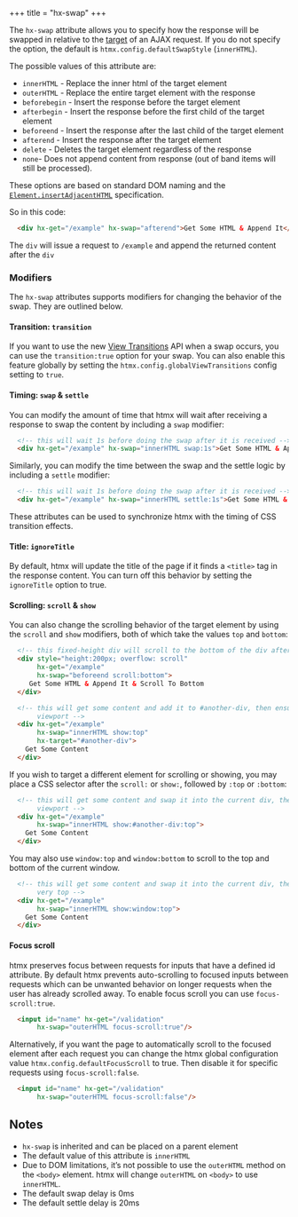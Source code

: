 +++
title = "hx-swap"
+++

The `hx-swap` attribute allows you to specify how the response will be swapped in relative to the
[target](@/attributes/hx-target.md) of an AJAX request. If you do not specify the option, the default is
`htmx.config.defaultSwapStyle` (`innerHTML`).

The possible values of this attribute are:

* `innerHTML` - Replace the inner html of the target element
* `outerHTML` - Replace the entire target element with the response
* `beforebegin` - Insert the response before the target element
* `afterbegin` - Insert the response before the first child of the target element
* `beforeend` - Insert the response after the last child of the target element
* `afterend` - Insert the response after the target element
* `delete` - Deletes the target element regardless of the response
* `none`- Does not append content from response (out of band items will still be processed).

These options are based on standard DOM naming and the 
[`Element.insertAdjacentHTML`](https://developer.mozilla.org/en-US/docs/Web/API/Element/insertAdjacentHTML)
specification.

So in this code:

```html
  <div hx-get="/example" hx-swap="afterend">Get Some HTML & Append It</div>
```

The `div` will issue a request to `/example` and append the returned content after the `div`

### Modifiers

The `hx-swap` attributes supports modifiers for changing the behavior of the swap.  They are outlined below.

#### Transition: `transition`

If you want to use the new [View Transitions](https://developer.mozilla.org/en-US/docs/Web/API/View_Transitions_API) API
when a swap occurs, you can use the `transition:true` option for your swap.  You can also enable this feature globally by
setting the `htmx.config.globalViewTransitions` config setting to `true`.

#### Timing: `swap` & `settle`

You can modify the amount of time that htmx will wait after receiving a response to swap the content
by including a `swap` modifier:

```html
  <!-- this will wait 1s before doing the swap after it is received -->
  <div hx-get="/example" hx-swap="innerHTML swap:1s">Get Some HTML & Append It</div>
```

Similarly, you can modify the time between the swap and the settle logic by including a `settle`
modifier:

```html
  <!-- this will wait 1s before doing the swap after it is received -->
  <div hx-get="/example" hx-swap="innerHTML settle:1s">Get Some HTML & Append It</div>
```

These attributes can be used to synchronize htmx with the timing of CSS transition effects.

#### Title: `ignoreTitle`

By default, htmx will update the title of the page if it finds a `<title>` tag in the response content.  You can turn
off this behavior by setting the `ignoreTitle` option to true.

#### Scrolling: `scroll` & `show`

You can also change the scrolling behavior of the target element by using the `scroll` and `show` modifiers, both
of which take the values `top` and `bottom`:

```html
  <!-- this fixed-height div will scroll to the bottom of the div after content is appended -->
  <div style="height:200px; overflow: scroll" 
       hx-get="/example" 
       hx-swap="beforeend scroll:bottom">
     Get Some HTML & Append It & Scroll To Bottom
  </div>
```

```html
  <!-- this will get some content and add it to #another-div, then ensure that the top of #another-div is visible in the 
       viewport -->
  <div hx-get="/example" 
       hx-swap="innerHTML show:top"
       hx-target="#another-div">
    Get Some Content
  </div>
```

If you wish to target a different element for scrolling or showing, you may place a CSS selector after the `scroll:`
or `show:`, followed by `:top` or `:bottom`:

```html
  <!-- this will get some content and swap it into the current div, then ensure that the top of #another-div is visible in the 
       viewport -->
  <div hx-get="/example" 
       hx-swap="innerHTML show:#another-div:top">
    Get Some Content
  </div>
```

You may also use `window:top` and `window:bottom` to scroll to the top and bottom of the current window.


```html
  <!-- this will get some content and swap it into the current div, then ensure that the viewport is scrolled to the
       very top -->
  <div hx-get="/example" 
       hx-swap="innerHTML show:window:top">
    Get Some Content
  </div>
```

#### Focus scroll

htmx preserves focus between requests for inputs that have a defined id attribute. By default htmx prevents auto-scrolling to focused inputs between requests which can be unwanted behavior on longer requests when the user has already scrolled away. To enable focus scroll you can use `focus-scroll:true`.

```html
  <input id="name" hx-get="/validation" 
       hx-swap="outerHTML focus-scroll:true"/>
```

Alternatively, if you want the page to automatically scroll to the focused element after each request you can change the htmx global configuration value `htmx.config.defaultFocusScroll` to true. Then disable it for specific requests using `focus-scroll:false`.

```html
  <input id="name" hx-get="/validation" 
       hx-swap="outerHTML focus-scroll:false"/>
```

## Notes

* `hx-swap` is inherited and can be placed on a parent element
* The default value of this attribute is `innerHTML`
* Due to DOM limitations, it’s not possible to use the `outerHTML` method on the `<body>` element.
  htmx will change `outerHTML` on `<body>` to use `innerHTML`.
* The default swap delay is 0ms
* The default settle delay is 20ms
